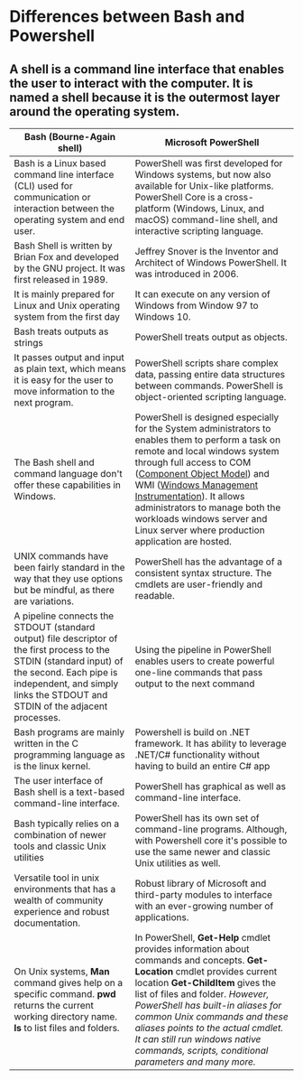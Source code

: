 
# Differences between Bash and Powershell

## A shell is a command line interface that enables the user to interact with the computer. It is named a shell because it is the outermost layer around the operating system.

| Bash (Bourne-Again shell) | Microsoft PowerShell|
| ----------- | ----------- |
| Bash is a Linux based command line interface (CLI) used for communication or interaction between the operating system and end user.   | PowerShell was first developed for Windows systems, but now also available for Unix-like platforms. PowerShell Core is a cross-platform (Windows, Linux, and macOS) command-line shell, and interactive scripting language. |
| Bash Shell is written by Brian Fox and developed by the GNU project. It was first released in 1989.  | Jeffrey Snover is the Inventor and Architect of Windows PowerShell. It was introduced in 2006.       |
| It is mainly prepared for Linux and Unix operating system from the first day   | It can execute on any version of Windows from Window 97 to Windows 10.      |
| Bash treats outputs as strings  | PowerShell treats output as objects.        |
| It passes output and input as plain text, which means it is easy for the user to move information to the next program.  | PowerShell scripts share complex data, passing entire data structures between commands. PowerShell is object-oriented scripting language.|
| The Bash shell and command language don't offer these capabilities in Windows.   | PowerShell is designed especially for the System administrators to enables them to perform a task on remote and local windows system through full access to COM ([Component Object Model](https://docs.microsoft.com/en-us/windows/win32/com/component-object-model--com--portal)) and WMI ([Windows Management Instrumentation](https://docs.microsoft.com/en-us/windows/win32/wmisdk/about-wmi)). It allows administrators to manage both the workloads windows server and Linux server where production application are hosted.       |
| UNIX commands have been fairly standard in the way that they use options but be mindful, as there are variations.  | PowerShell has the advantage of a consistent syntax structure. The cmdlets are user-friendly and readable.       |
| A pipeline connects the STDOUT (standard output) file descriptor of the first process to the STDIN (standard input) of the second. Each pipe is independent, and simply links the STDOUT and STDIN of the adjacent processes.| Using the pipeline in PowerShell enables users to create powerful one-line commands that pass output to the next command   |
| Bash programs are mainly written in the C programming language as is the linux kernel.    | Powershell is build on .NET framework. It has ability to leverage .NET/C# functionality without having to build an entire C# app        |
| The user interface of Bash shell is a text-based command-line interface.   | PowerShell has graphical as well as command-line interface.        |
| Bash typically relies on a combination of newer tools and classic Unix utilities   | PowerShell has its own set of command-line programs. Although, with Powershell core it's possible to use the same newer and classic Unix utilities as well.       |
| Versatile tool in unix environments that has a wealth of community experience and robust documentation.   | Robust library of Microsoft and third-party modules to interface with an ever-growing number of applications.        |
| On Unix systems, **Man** command gives help on a specific command. **pwd** returns the current working directory name. **ls** to list files and folders. | In PowerShell, **Get-Help** cmdlet provides information about commands and concepts. **Get-Location** cmdlet provides current location **Get-ChildItem** gives the list of files and folder.  *However, PowerShell has built-in aliases for common Unix commands and these aliases points to the actual cmdlet. It can still run windows native commands, scripts, conditional parameters and many more.*|
